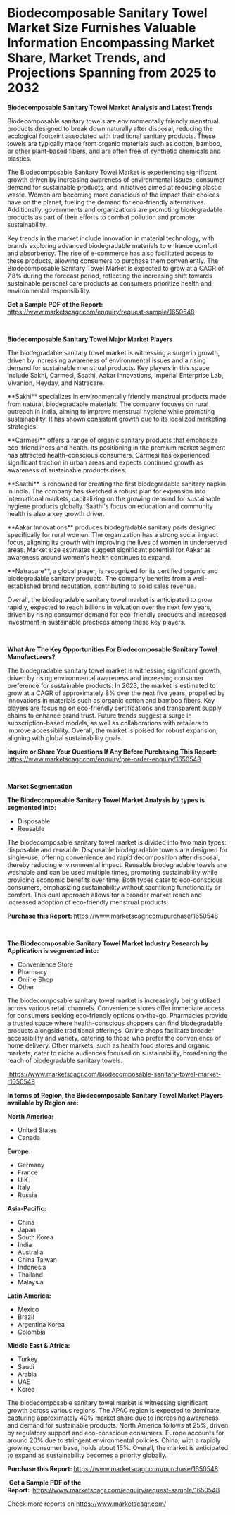 <p><h1>Biodecomposable Sanitary Towel Market Size Furnishes Valuable Information Encompassing Market Share, Market Trends, and Projections Spanning from 2025 to 2032</h1></p><p><strong>Biodecomposable Sanitary Towel Market Analysis and Latest Trends</strong></p>
<p><p>Biodecomposable sanitary towels are environmentally friendly menstrual products designed to break down naturally after disposal, reducing the ecological footprint associated with traditional sanitary products. These towels are typically made from organic materials such as cotton, bamboo, or other plant-based fibers, and are often free of synthetic chemicals and plastics.</p><p>The Biodecomposable Sanitary Towel Market is experiencing significant growth driven by increasing awareness of environmental issues, consumer demand for sustainable products, and initiatives aimed at reducing plastic waste. Women are becoming more conscious of the impact their choices have on the planet, fueling the demand for eco-friendly alternatives. Additionally, governments and organizations are promoting biodegradable products as part of their efforts to combat pollution and promote sustainability.</p><p>Key trends in the market include innovation in material technology, with brands exploring advanced biodegradable materials to enhance comfort and absorbency. The rise of e-commerce has also facilitated access to these products, allowing consumers to purchase them conveniently. The Biodecomposable Sanitary Towel Market is expected to grow at a CAGR of 7.8% during the forecast period, reflecting the increasing shift towards sustainable personal care products as consumers prioritize health and environmental responsibility.</p></p>
<p><strong>Get a Sample PDF of the Report:&nbsp;</strong> <a href="https://www.marketscagr.com/enquiry/request-sample/1650548?utm_campaign=2468&utm_medium=2&utm_source=Github&utm_content=ia&utm_term=23032025&utm_id=biodecomposable-sanitary-towel">https://www.marketscagr.com/enquiry/request-sample/1650548</a></p>
<p>&nbsp;</p>
<p><strong>Biodecomposable Sanitary Towel Major Market Players</strong></p>
<p><p>The biodegradable sanitary towel market is witnessing a surge in growth, driven by increasing awareness of environmental issues and a rising demand for sustainable menstrual products. Key players in this space include Sakhi, Carmesi, Saathi, Aakar Innovations, Imperial Enterprise Lab, Vivanion, Heyday, and Natracare.</p><p>**Sakhi** specializes in environmentally friendly menstrual products made from natural, biodegradable materials. The company focuses on rural outreach in India, aiming to improve menstrual hygiene while promoting sustainability. It has shown consistent growth due to its localized marketing strategies.</p><p>**Carmesi** offers a range of organic sanitary products that emphasize eco-friendliness and health. Its positioning in the premium market segment has attracted health-conscious consumers. Carmesi has experienced significant traction in urban areas and expects continued growth as awareness of sustainable products rises.</p><p>**Saathi** is renowned for creating the first biodegradable sanitary napkin in India. The company has sketched a robust plan for expansion into international markets, capitalizing on the growing demand for sustainable hygiene products globally. Saathi's focus on education and community health is also a key growth driver.</p><p>**Aakar Innovations** produces biodegradable sanitary pads designed specifically for rural women. The organization has a strong social impact focus, aligning its growth with improving the lives of women in underserved areas. Market size estimates suggest significant potential for Aakar as awareness around women's health continues to expand.</p><p>**Natracare**, a global player, is recognized for its certified organic and biodegradable sanitary products. The company benefits from a well-established brand reputation, contributing to solid sales revenue.</p><p>Overall, the biodegradable sanitary towel market is anticipated to grow rapidly, expected to reach billions in valuation over the next few years, driven by rising consumer demand for eco-friendly products and increased investment in sustainable practices among these key players.</p></p>
<p>&nbsp;</p>
<p><strong>What Are The Key Opportunities For Biodecomposable Sanitary Towel Manufacturers?</strong></p>
<p><p>The biodegradable sanitary towel market is witnessing significant growth, driven by rising environmental awareness and increasing consumer preference for sustainable products. In 2023, the market is estimated to grow at a CAGR of approximately 8% over the next five years, propelled by innovations in materials such as organic cotton and bamboo fibers. Key players are focusing on eco-friendly certifications and transparent supply chains to enhance brand trust. Future trends suggest a surge in subscription-based models, as well as collaborations with retailers to improve accessibility. Overall, the market is poised for robust expansion, aligning with global sustainability goals.</p></p>
<p><strong>Inquire or Share Your Questions If Any Before Purchasing This Report:</strong> <a href="https://www.marketscagr.com/enquiry/pre-order-enquiry/1650548?utm_campaign=2468&utm_medium=2&utm_source=Github&utm_content=ia&utm_term=23032025&utm_id=biodecomposable-sanitary-towel">https://www.marketscagr.com/enquiry/pre-order-enquiry/1650548</a></p>
<p>&nbsp;</p>
<p><strong>Market Segmentation</strong></p>
<p><strong>The Biodecomposable Sanitary Towel Market Analysis by types is segmented into:</strong></p>
<p><ul><li>Disposable</li><li>Reusable</li></ul></p>
<p><p>The biodecomposable sanitary towel market is divided into two main types: disposable and reusable. Disposable biodegradable towels are designed for single-use, offering convenience and rapid decomposition after disposal, thereby reducing environmental impact. Reusable biodegradable towels are washable and can be used multiple times, promoting sustainability while providing economic benefits over time. Both types cater to eco-conscious consumers, emphasizing sustainability without sacrificing functionality or comfort. This dual approach allows for a broader market reach and increased adoption of eco-friendly menstrual products.</p></p>
<p><strong>Purchase this Report:&nbsp;</strong><a href="https://www.marketscagr.com/purchase/1650548?utm_campaign=2468&utm_medium=2&utm_source=Github&utm_content=ia&utm_term=23032025&utm_id=biodecomposable-sanitary-towel">https://www.marketscagr.com/purchase/1650548</a></p>
<p>&nbsp;</p>
<p><strong>The Biodecomposable Sanitary Towel Market Industry Research by Application is segmented into:</strong></p>
<p><ul><li>Convenience Store</li><li>Pharmacy</li><li>Online Shop</li><li>Other</li></ul></p>
<p><p>The biodecomposable sanitary towel market is increasingly being utilized across various retail channels. Convenience stores offer immediate access for consumers seeking eco-friendly options on-the-go. Pharmacies provide a trusted space where health-conscious shoppers can find biodegradable products alongside traditional offerings. Online shops facilitate broader accessibility and variety, catering to those who prefer the convenience of home delivery. Other markets, such as health food stores and organic markets, cater to niche audiences focused on sustainability, broadening the reach of biodegradable sanitary towels.</p></p>
<p><a href="https://www.marketscagr.com/biodecomposable-sanitary-towel-market-r1650548?utm_campaign=2468&utm_medium=2&utm_source=Github&utm_content=ia&utm_term=23032025&utm_id=biodecomposable-sanitary-towel">&nbsp;https://www.marketscagr.com/biodecomposable-sanitary-towel-market-r1650548</a></p>
<p><strong>In terms of Region, the Biodecomposable Sanitary Towel Market Players available by Region are:</strong></p>
<p>
    <p> <strong> North America: </strong>
        <ul>
            <li>United States</li>
            <li>Canada</li>
        </ul>
        </p> 
    <p> <strong> Europe: </strong>
        <ul>
            <li>Germany</li>
            <li>France</li>
            <li>U.K.</li>
            <li>Italy</li>
            <li>Russia</li>
        </ul>
        </p> 
    <p> <strong> Asia-Pacific: </strong>
        <ul>
            <li>China</li>
            <li>Japan</li>
            <li>South Korea</li>
            <li>India</li>
            <li>Australia</li>
            <li>China Taiwan</li>
            <li>Indonesia</li>
            <li>Thailand</li>
            <li>Malaysia</li>
        </ul>
        </p> 
    <p> <strong> Latin America: </strong>
        <ul>
            <li>Mexico</li>
            <li>Brazil</li>
            <li>Argentina Korea</li>
            <li>Colombia</li>
        </ul>
        </p> 
    <p> <strong> Middle East & Africa: </strong>
        <ul>
            <li>Turkey</li>
            <li>Saudi</li>
            <li>Arabia</li>
            <li>UAE</li>
            <li>Korea</li>
        </ul>
    </p>
    </p>
<p><p>The biodecomposable sanitary towel market is witnessing significant growth across various regions. The APAC region is expected to dominate, capturing approximately 40% market share due to increasing awareness and demand for sustainable products. North America follows at 25%, driven by regulatory support and eco-conscious consumers. Europe accounts for around 20% due to stringent environmental policies. China, with a rapidly growing consumer base, holds about 15%. Overall, the market is anticipated to expand as sustainability becomes a priority globally.</p></p>
<p><strong>Purchase this Report: </strong><a href="https://www.marketscagr.com/purchase/1650548?utm_campaign=2468&utm_medium=2&utm_source=Github&utm_content=ia&utm_term=23032025&utm_id=biodecomposable-sanitary-towel">https://www.marketscagr.com/purchase/1650548</a></p>
<p>&nbsp;<strong>Get a Sample PDF of the Report:&nbsp;&nbsp;</strong><a href="https://www.marketscagr.com/enquiry/request-sample/1650548?utm_campaign=2468&utm_medium=2&utm_source=Github&utm_content=ia&utm_term=23032025&utm_id=biodecomposable-sanitary-towel">https://www.marketscagr.com/enquiry/request-sample/1650548</a></p>
<p><strong></strong></p>
<p>Check more reports on <a href="https://www.marketscagr.com/?utm_campaign=2468&utm_medium=2&utm_source=Github&utm_content=ia&utm_term=23032025&utm_id=biodecomposable-sanitary-towel">https://www.marketscagr.com/</a></p>
